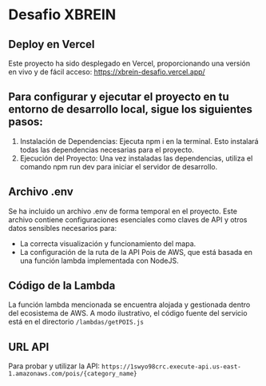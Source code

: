 # Desafio XBREIN

## Deploy en Vercel
Este proyecto ha sido desplegado en Vercel, proporcionando una versión en vivo y de fácil acceso: https://xbrein-desafio.vercel.app/

## Para configurar y ejecutar el proyecto en tu entorno de desarrollo local, sigue los siguientes pasos:
1. Instalación de Dependencias: Ejecuta npm i en la terminal. Esto instalará todas las dependencias necesarias para el proyecto.
2. Ejecución del Proyecto: Una vez instaladas las dependencias, utiliza el comando npm run dev para iniciar el servidor de desarrollo.

## Archivo .env
Se ha incluido un archivo .env de forma temporal en el proyecto. Este archivo contiene configuraciones esenciales como claves de API y otros datos sensibles necesarios para:
- La correcta visualización y funcionamiento del mapa.
- La configuración de la ruta de la API Pois de AWS, que está basada en una función lambda implementada con NodeJS.

## Código de la Lambda
La función lambda mencionada se encuentra alojada y gestionada dentro del ecosistema de AWS. A modo ilustrativo, el código fuente del servicio está en el directorio `/lambdas/getPOIS.js`

## URL API
Para probar y utilizar la API: `https://1swyo98crc.execute-api.us-east-1.amazonaws.com/pois/{category_name}`
